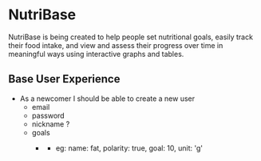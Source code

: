 # NutriBase
NutriBase is being created to help people set nutritional goals, easily track their food intake, and view and assess their progress over time in meaningful ways using interactive graphs and tables.

## Base User Experience
* As a newcomer I should be able to create a new user
  - email
  - password
  - nickname ?
  - goals
    * <each metric> <each metric polarity>
      - eg: name: fat, polarity: true, goal: 10, unit: 'g'
